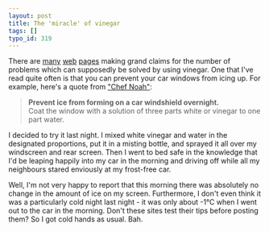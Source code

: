 ```yaml
---
layout: post
title: The 'miracle' of vinegar
tags: []
typo_id: 319
---
```

There are
[many](http://www.zetatalk.com/shelter/tshlt05p.htm)
[web](http://lifehacker.com/software/diy/diy-window-de+icer-on+the+cheap-327068.php)
[pages](http://www.associatedcontent.com/article/414341/removing_ice_from_car_windshields.html)
making grand claims for the number of problems which can supposedly be solved by using vinegar.
One that I've read quite often is that you can prevent your car windows from icing up. For example,
here's a quote from ["Chef Noah"](http://www.chefnoah.com/vinegar.htm):

> **Prevent ice from forming on a car windshield overnight.**  
> Coat the window with a solution of three parts white or vinegar to one part water.

I decided to try it last night. I mixed white vinegar and water in the designated proportions, put it in a misting bottle, and sprayed it all over my windscreen and rear screen. Then I went to bed safe in the knowledge that I'd be leaping happily into my car in the morning and driving off while all my neighbours stared enviously at my frost-free car.

Well, I'm not very happy to report that this morning there was absolutely no change in the amount of ice on my screen. Furthermore, I don't even think it was a particularly cold night last night - it was only about -1&deg;C when I went out to the car in the morning. Don't these sites test their tips before posting them? So I got cold hands as usual. Bah.

